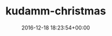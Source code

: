 ---
title:		"kudamm-christmas"
type:		"photos"
mediatype:		"upload"
description:		"TBC"
date:		"2016-12-18 18:23:54+00:00"
album:		"city"
filename:		"kudamm-christmas.md"
series:		""
cl_public_id:		"city/kudamm-christmas"
cl_version:		1497000346
format:		"tiff"
bytes:		8624884
width:		2560
height:		1440
colours:
- "#2E1F1D"
- "#2B2424"
- "#EBE0D7"
- "#282329"
- "#7A6867"
- "#775A49"
- "#826745"
- "#282016"
- "#1D141A"
- "#151722"
- "#6D4448"
- "#D7B47F"
- "#D59F7F"
- "#1E1621"
- "#D0D2E1"
- "#6F6C7B"
- "#15232D"
- "#D9E7EC"
- "#EFEEDC"
- "#7C6B78"
- "#240806"
- "#DF2219"
- "#DA6F6F"
- "#272B2B"
- "#3E6177"
- "#D1C2CD"
exposure_mode:		"Auto"
program:		"Aperture-priority AE"
aperture:		"2.8"
focal_length:		"24.0 mm"
iso:		"1600"
shutter_speed:		"1/160"
metering:		"Spot"
flash:		"Off, Did not fire"
white_balance:		"Custom"
colour_temp:		"3450"
has_crop:		"true"
orientation:		"Horizontal (normal)"
camera_model:		"NIKON D800"
lens_info:		"24-70mm f/2.8"
artist:		"No artist info"
x_resolution:		"300"
y_resolution:		"300"
---